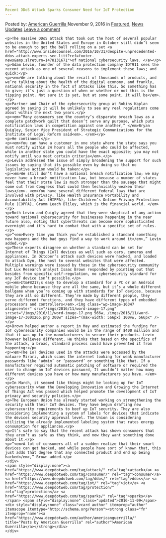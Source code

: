 ```yaml
---
Recent DDoS Attack Sparks Consumer Need for IoT Protection
---
```

<article class="post-listing post-16346 post type-post status-publish format-standard has-post-thumbnail hentry  tag-attack tag-consumer tag-ddos tag-iot tag-protection tag-sparks">
    <div class="post-inner">
        <span>Posted by: <a href="https://www.deepdotweb.com/author/americanguerrilla/" title="">American Guerrilla </a></span>
    <span>November 9, 2016</span>
    <span>in <a href="https://www.deepdotweb.com/category/deepdot-news/" rel="category tag">Featured</a>, <a href="https://www.deepdotweb.com/category/news-updates/" rel="category tag">News Updates</a></span>
    <span><a href="https://www.deepdotweb.com/2016/11/09/recent-ddos-attack-sparks-consumer-need-iot-protection/#respond">Leave a comment</a></span>
    </p>
    <div class="clear"></div>
    
    <p>The massive DDoS attack that took out the host of several popular websites in the United States and Europe in October still didn’t seem to be enough to get the ball rolling on a set <a href="http://www.insidecounsel.com/2016/10/31/despite-unprecedented-ddos-attack-experts-see-litt?ref=footer-news&amp;slreturn=1478131671">of national cybersecurity laws. </a></p>
    <p>Adam Levin, founder of the data protection company IDT911 sees the recent attack as one of several reasons to implement these laws; and quick:</p>
    <p><em>We are talking about the recall of thousands of products, and we’re talking about the health of the digital economy, and frankly, national security in the fact of attacks like this. So something has to give; it’s just a question of when or whether or not this is the tipping point. Not sure it is yet, but at some point, it will be</em>.</p>
    <p>Partner and Chair of the cybersecurity group at Robins Kaplan agreed by saying it will be unlikely to see any real regulations come about within the next two years.</p>
    <p><em>“Many consumers see the country’s disparate breach laws as a complete patchwork quilt that doesn’t serve any purpose, which puts notification laws in competition against one another,” </em>Bryan Quigley, Senior Vice President of Strategic Communications for the Institute of Legal Reform said<em>. </em></p>
    <p>He continued:</p>
    <p><em>You can have a customer in one state where the state says you must notify within 24 hours all the people who could be affected, while in another state you could have the exact opposite; you may not notify until you meet certain criteria</em>.</p>
    <p>Levin addressed the issue of simply broadening the support for such issues by saying that its possible even by doing so that no legislative action would be taken:</p>
    <p><em>We still don’t have a national breach notification law; we may never have a breach notification law, but because a number of states feel that their state law is much stronger than the sausage that might come out from Congress that could then technically weaken their laws</em>. <em>You have several different federal laws that are involved with privacy, like Health Insurance Portability and Accountability Act (HIPPA), like Children’s Online Privacy Protection Rule (COPPA), Gramm Leach Bliley, which is the financial world. </em></p>
    <p>Both Levin and Quigly agreed that they were skeptical of any action toward national cybersecurity for businesses happening in the near future also, noting that cyberthreats can become more sophisticated overnight and it’s hard to combat that with a specific set of rules.</p>
    <p>“<em>Every time you think you’ve established a standard something new happens and the bad guys find a way to work around it</em>,” Levin added.</p>
    <p>These experts disagree on whether a standard can be set for Internet of Things (IoT) devices as well such as cars, cameras and appliances. In October’s attack such devices were hacked, and loaded to attack Dyn, the host to several websites that were affected. Multiple warnings were issued by those in the cybersecurity community but Lux Research analyst Isaac Brown responded by pointing out that besides from specific self-regulation, no cybersecurity standard for any IoT device isn’t possible.</p>
    <p><em>It&#8217;s easy to develop a standard for a PC or an Android mobile phone because they are all the same, but it’s a whole different ballgame when you’re coming up with standards for IoT devices, because they are all so different. They’re made by different people, they serve different functions, and they have different types of embedded processors and controllers</em>.<img class="wp-image-16347 aligncenter" src="/imgs/2016/11/word-image-17.png" srcset="/imgs/2016/11/word-image-17.png 566w, /imgs/2016/11/word-image-17-300x265.png 300w" sizes="(max-width: 566px) 100vw, 566px" /></p>
    <p>Brown helped author a report in May and estimated the funding for IoT cybersecurity companies would be in the range of $400 million and that it was up to the manufacturers to secure their products. Levin however believes different. He thinks that based on the specifics of the attack, a broad, standard process could have prevented it from happening:</p>
    <p><em>The IoT devices used in the attacks were accessed by the malware Mirari, which scans the internet looking for weak manufacturer passwords like ‘admin’ or ‘password’ or something like that. If a manufacturer required automatic patching of software or required the user to change an IoT devices password, It wouldn’t matter how many different devices you have or how many manufacturers you have. </em></p>
    <p>In March, it seemed like things might be looking up for IoT cybersecurity when the Developing Innovation and Growing the Internet of Things Act was passed which helped promote the development of IoT privacy and security policies.</p>
    <p>The European Union has already started working on strengthening the security with their IoT devices. They have begun drafting new cybersecurity requirements to beef up IoT security. They are also considering implementing a system of labels for devices that indicate the devices security approval level. The Union is considering utilizing the already implemented labeling system that rates energy consumption for appliances.</p>
    <p>It’s safe to say that the recent attack has shown consumers that they aren’t as safe as they think, and now they want something done about it.</p>
    <p>“<em>A lot of consumers all of a sudden realize that their smart devices can get hacked, and while people have sort of known that, this just adds that degree that any connected product and end up being hacked</em>,” Brown added.</p>
    </div>
    <span style="display:none"><a href="https://www.deepdotweb.com/tag/attack/" rel="tag">attack</a> <a href="https://www.deepdotweb.com/tag/consumer/" rel="tag">consumer</a> <a href="https://www.deepdotweb.com/tag/ddos/" rel="tag">ddos</a> <a href="https://www.deepdotweb.com/tag/iot/" rel="tag">iot</a> <a href="https://www.deepdotweb.com/tag/protection/" rel="tag">protection</a> <a href="https://www.deepdotweb.com/tag/sparks/" rel="tag">sparks</a></span> <span style="display:none" class="updated">2016-11-09</span>
    <div style="display:none" class="vcard author" itemprop="author" itemscope itemtype="http://schema.org/Person"><strong class="fn" itemprop="name"><a href="https://www.deepdotweb.com/author/americanguerrilla/" title="Posts by American Guerrilla" rel="author">American Guerrilla</a></strong></div>
    </div>
</article>

